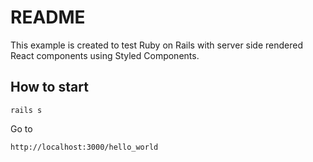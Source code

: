 # README

This example is created to test Ruby on Rails with server side rendered React components using Styled Components.

## How to start

```
rails s
```

Go to 

```
http://localhost:3000/hello_world
```
